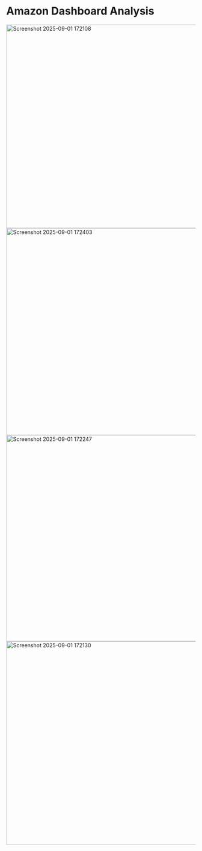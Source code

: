 # Amazon Dashboard Analysis

<img width="963" height="540" alt="Screenshot 2025-09-01 172108" src="https://github.com/user-attachments/assets/3c134f13-60b7-4d38-b97c-53ea283f8a60" />
<img width="1161" height="549" alt="Screenshot 2025-09-01 172403" src="https://github.com/user-attachments/assets/ca33f09a-6a12-40ba-a7f1-e7465b8d3476" />
<img width="970" height="547" alt="Screenshot 2025-09-01 172247" src="https://github.com/user-attachments/assets/6748c6be-ad34-458a-8ab9-f95003371e7c" />
<img width="963" height="540" alt="Screenshot 2025-09-01 172130" src="https://github.com/user-attachments/assets/aaff9f9b-154f-4f5b-a9cf-ffbe871aadd7" />
